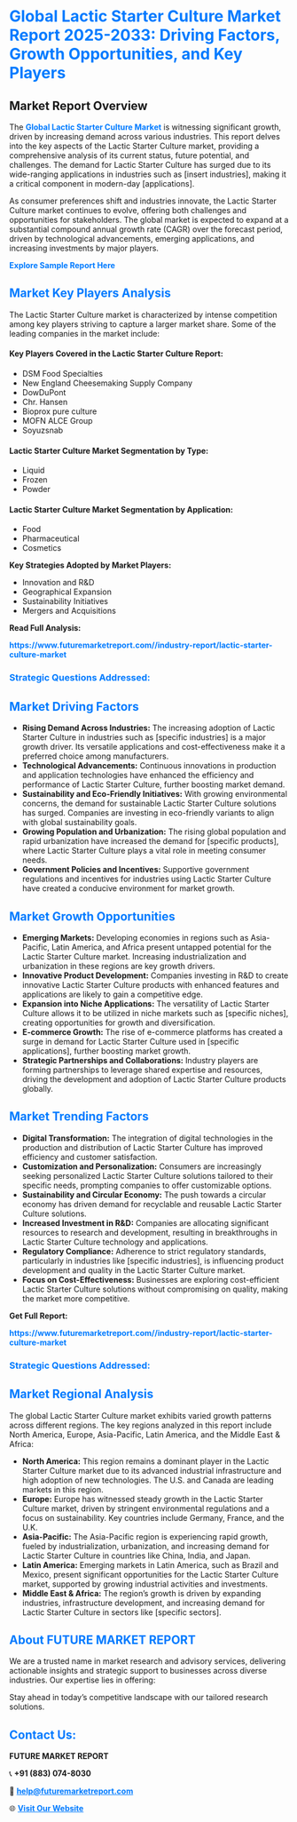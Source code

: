 <h1 style="color: #007BFF;">Global Lactic Starter Culture Market Report 2025-2033: Driving Factors, Growth Opportunities, and Key Players</h1>

<section id="overview">
<h2>Market Report Overview</h2>
<p>The <a href="https://www.futuremarketreport.com//industry-report/lactic-starter-culture-market" style="color: #007BFF; text-decoration: none;"><strong>Global Lactic Starter Culture Market</strong></a> is witnessing significant growth, driven by increasing demand across various industries. This report delves into the key aspects of the Lactic Starter Culture market, providing a comprehensive analysis of its current status, future potential, and challenges. The demand for Lactic Starter Culture has surged due to its wide-ranging applications in industries such as [insert industries], making it a critical component in modern-day [applications].</p>
<p>As consumer preferences shift and industries innovate, the Lactic Starter Culture market continues to evolve, offering both challenges and opportunities for stakeholders. The global market is expected to expand at a substantial compound annual growth rate (CAGR) over the forecast period, driven by technological advancements, emerging applications, and increasing investments by major players.</p>
</section>

<section id="overview">
<p><a href="https://www.futuremarketreport.com//request-sample/reportId=46667" style="color: #007BFF; text-decoration: none;"><strong>Explore Sample Report Here</strong></a></p>
</section>

<section id="key-players">
<h2 style="color: #007BFF;">Market Key Players Analysis</h2>
<p>The Lactic Starter Culture market is characterized by intense competition among key players striving to capture a larger market share. Some of the leading companies in the market include:</p>
<h4>Key Players Covered in the Lactic Starter Culture Report:</h4>
<ul><li>DSM Food Specialties</li><li>New England Cheesemaking Supply Company</li><li>DowDuPont</li><li>Chr. Hansen</li><li>Bioprox pure culture</li><li>MOFN ALCE Group</li><li>Soyuzsnab</li></ul>
<h4>Lactic Starter Culture Market Segmentation by Type:</h4>
<ul><li>Liquid</li><li>Frozen</li><li>Powder</li></ul>

<h4>Lactic Starter Culture Market Segmentation by Application:</h4>
<ul><li>Food</li><li>Pharmaceutical</li><li>Cosmetics</li></ul>
<p><strong>Key Strategies Adopted by Market Players:</strong></p>
<ul>
<li>Innovation and R&D</li>
<li>Geographical Expansion</li>
<li>Sustainability Initiatives</li>
<li>Mergers and Acquisitions</li>
</ul>
</section>

<section>
<p><strong>Read Full Analysis: </strong></p><a href="https://www.futuremarketreport.com//industry-report/lactic-starter-culture-market" style="color: #007BFF; text-decoration: none;"><strong>https://www.futuremarketreport.com//industry-report/lactic-starter-culture-market</strong></a>
<h3 style="color: #007BFF;">Strategic Questions Addressed:</h3>
</section>

<section id="driving-factors">
<h2 style="color: #007BFF;">Market Driving Factors</h2>
<ul>
<li><strong>Rising Demand Across Industries:</strong> The increasing adoption of Lactic Starter Culture in industries such as [specific industries] is a major growth driver. Its versatile applications and cost-effectiveness make it a preferred choice among manufacturers.</li>
<li><strong>Technological Advancements:</strong> Continuous innovations in production and application technologies have enhanced the efficiency and performance of Lactic Starter Culture, further boosting market demand.</li>
<li><strong>Sustainability and Eco-Friendly Initiatives:</strong> With growing environmental concerns, the demand for sustainable Lactic Starter Culture solutions has surged. Companies are investing in eco-friendly variants to align with global sustainability goals.</li>
<li><strong>Growing Population and Urbanization:</strong> The rising global population and rapid urbanization have increased the demand for [specific products], where Lactic Starter Culture plays a vital role in meeting consumer needs.</li>
<li><strong>Government Policies and Incentives:</strong> Supportive government regulations and incentives for industries using Lactic Starter Culture have created a conducive environment for market growth.</li>
</ul>
</section>

<section id="growth-opportunities">
<h2 style="color: #007BFF;">Market Growth Opportunities</h2>
<ul>
<li><strong>Emerging Markets:</strong> Developing economies in regions such as Asia-Pacific, Latin America, and Africa present untapped potential for the Lactic Starter Culture market. Increasing industrialization and urbanization in these regions are key growth drivers.</li>
<li><strong>Innovative Product Development:</strong> Companies investing in R&D to create innovative Lactic Starter Culture products with enhanced features and applications are likely to gain a competitive edge.</li>
<li><strong>Expansion into Niche Applications:</strong> The versatility of Lactic Starter Culture allows it to be utilized in niche markets such as [specific niches], creating opportunities for growth and diversification.</li>
<li><strong>E-commerce Growth:</strong> The rise of e-commerce platforms has created a surge in demand for Lactic Starter Culture used in [specific applications], further boosting market growth.</li>
<li><strong>Strategic Partnerships and Collaborations:</strong> Industry players are forming partnerships to leverage shared expertise and resources, driving the development and adoption of Lactic Starter Culture products globally.</li>
</ul>
</section>

<section id="trending-factors">
<h2 style="color: #007BFF;">Market Trending Factors</h2>
<ul>
<li><strong>Digital Transformation:</strong> The integration of digital technologies in the production and distribution of Lactic Starter Culture has improved efficiency and customer satisfaction.</li>
<li><strong>Customization and Personalization:</strong> Consumers are increasingly seeking personalized Lactic Starter Culture solutions tailored to their specific needs, prompting companies to offer customizable options.</li>
<li><strong>Sustainability and Circular Economy:</strong> The push towards a circular economy has driven demand for recyclable and reusable Lactic Starter Culture solutions.</li>
<li><strong>Increased Investment in R&D:</strong> Companies are allocating significant resources to research and development, resulting in breakthroughs in Lactic Starter Culture technology and applications.</li>
<li><strong>Regulatory Compliance:</strong> Adherence to strict regulatory standards, particularly in industries like [specific industries], is influencing product development and quality in the Lactic Starter Culture market.</li>
<li><strong>Focus on Cost-Effectiveness:</strong> Businesses are exploring cost-efficient Lactic Starter Culture solutions without compromising on quality, making the market more competitive.</li>
</ul>
</section>

<section>
<p><strong>Get Full Report: </strong></p><a href="https://www.futuremarketreport.com//industry-report/lactic-starter-culture-market" style="color: #007BFF; text-decoration: none;"><strong>https://www.futuremarketreport.com//industry-report/lactic-starter-culture-market</strong></a>
<h3 style="color: #007BFF;">Strategic Questions Addressed:</h3>
</section>


<section id="regional-analysis">
<h2 style="color: #007BFF;">Market Regional Analysis</h2>
<p>The global Lactic Starter Culture market exhibits varied growth patterns across different regions. The key regions analyzed in this report include North America, Europe, Asia-Pacific, Latin America, and the Middle East & Africa:</p>
<ul>
<li><strong>North America:</strong> This region remains a dominant player in the Lactic Starter Culture market due to its advanced industrial infrastructure and high adoption of new technologies. The U.S. and Canada are leading markets in this region.</li>
<li><strong>Europe:</strong> Europe has witnessed steady growth in the Lactic Starter Culture market, driven by stringent environmental regulations and a focus on sustainability. Key countries include Germany, France, and the U.K.</li>
<li><strong>Asia-Pacific:</strong> The Asia-Pacific region is experiencing rapid growth, fueled by industrialization, urbanization, and increasing demand for Lactic Starter Culture in countries like China, India, and Japan.</li>
<li><strong>Latin America:</strong> Emerging markets in Latin America, such as Brazil and Mexico, present significant opportunities for the Lactic Starter Culture market, supported by growing industrial activities and investments.</li>
<li><strong>Middle East & Africa:</strong> The region’s growth is driven by expanding industries, infrastructure development, and increasing demand for Lactic Starter Culture in sectors like [specific sectors].</li>
</ul>
</section>

<footer>
<h2 style="color: #007BFF;">About FUTURE MARKET REPORT</h2>
<p>We are a trusted name in market research and advisory services, delivering actionable insights and strategic support to businesses across diverse industries. Our expertise lies in offering:</p>

<p>Stay ahead in today’s competitive landscape with our tailored research solutions.</p>

<h2 style="color: #007BFF;">Contact Us:</h2>
<p><strong>FUTURE MARKET REPORT</strong></p>
<p>📞 <strong>+91 (883) 074-8030</strong></p>
<p>📧 <strong><a href="mailto:help@futuremarketreport.com" style="color: #007BFF;">help@futuremarketreport.com</a></strong></p>
<p>🌐 <strong><a href="https://www.futuremarketreport.com/" style="color: #007BFF;">Visit Our Website</a></strong></p>
</footer>